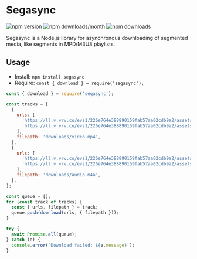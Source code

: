 # Segasync

[![npm version](https://img.shields.io/npm/v/segasync)](https://www.npmjs.com/package/segasync)
[![npm downloads/month](https://img.shields.io/npm/dm/segasync)](https://www.npmjs.com/package/segasync)
[![npm downloads](https://img.shields.io/npm/dt/segasync)](https://www.npmjs.com/package/segasync)

Segasync is a Node.js library for asynchronous downloading of segmented media, like segments in MPD/M3U8 playlists.

## Usage

- Install: `npm install segasync`
- Require: `const { download } = require('segasync');`

```javascript
const { download } = require('segasync');

const tracks = [
  {
    urls: [
      'https://ll.v.vrv.co/evs1/226e764e388890159fab57aa02cdb9a2/assets/p/2583c52d3b940781078378ce9796b25b_,3547366.mp4,3547367.mp4,3547365.mp4,3547363.mp4,3547364.mp4,.urlset/fragment-23-f1-a1-x3.m4s?t=exp=1644850035~acl=/evs1/226e764e388890159fab57aa02cdb9a2/assets/p/2583c52d3b940781078378ce9796b25b_,3547366.mp4,3547367.mp4,3547365.mp4,3547363.mp4,3547364.mp4,.urlset/*~hmac=a5c72d918094933b84a959a0718d2f3e7dc53df150bf88c48231fb4bcc99a904',
      'https://ll.v.vrv.co/evs1/226e764e388890159fab57aa02cdb9a2/assets/p/2583c52d3b940781078378ce9796b25b_,3547366.mp4,3547367.mp4,3547365.mp4,3547363.mp4,3547364.mp4,.urlset/fragment-72-f1-a1-x3.m4s?t=exp=1644850035~acl=/evs1/226e764e388890159fab57aa02cdb9a2/assets/p/2583c52d3b940781078378ce9796b25b_,3547366.mp4,3547367.mp4,3547365.mp4,3547363.mp4,3547364.mp4,.urlset/*~hmac=a5c72d918094933b84a959a0718d2f3e7dc53df150bf88c48231fb4bcc99a904',
    ],
    filepath: 'downloads/video.mp4',
  },
  {
    urls: [
      'https://ll.v.vrv.co/evs1/226e764e388890159fab57aa02cdb9a2/assets/p/2583c52d3b940781078378ce9796b25b_,3547366.mp4,3547367.mp4,3547365.mp4,3547363.mp4,3547364.mp4,.urlset/fragment-106-f2-v1-x3.m4s?t=exp=1644850035~acl=/evs1/226e764e388890159fab57aa02cdb9a2/assets/p/2583c52d3b940781078378ce9796b25b_,3547366.mp4,3547367.mp4,3547365.mp4,3547363.mp4,3547364.mp4,.urlset/*~hmac=a5c72d918094933b84a959a0718d2f3e7dc53df150bf88c48231fb4bcc99a904',
      'https://ll.v.vrv.co/evs1/226e764e388890159fab57aa02cdb9a2/assets/p/2583c52d3b940781078378ce9796b25b_,3547366.mp4,3547367.mp4,3547365.mp4,3547363.mp4,3547364.mp4,.urlset/fragment-100-f1-a1-x3.m4s?t=exp=1644850035~acl=/evs1/226e764e388890159fab57aa02cdb9a2/assets/p/2583c52d3b940781078378ce9796b25b_,3547366.mp4,3547367.mp4,3547365.mp4,3547363.mp4,3547364.mp4,.urlset/*~hmac=a5c72d918094933b84a959a0718d2f3e7dc53df150bf88c48231fb4bcc99a904',
    ],
    filepath: 'downloads/audio.m4a',
  },
];

const queue = [];
for (const track of tracks) {
  const { urls, filepath } = track;
  queue.push(download(urls, { filepath }));
}

try {
  await Promise.all(queue);
} catch (e) {
  console.error(`Download failed: ${e.message}`);
}
```

